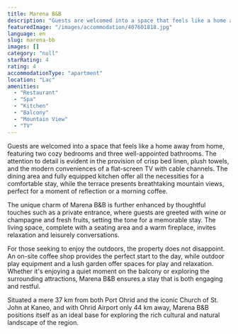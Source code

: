 ```yaml
---
title: Marena B&B
description: "Guests are welcomed into a space that feels like a home away from home, featuring two cozy bedrooms and three well-appointed bathrooms."
featuredImage: "/images/accommodation/407601818.jpg"
language: en
slug: marena-bb
images: []
category: "null"
starRating: 4
rating: 4
accommodationType: "apartment"
location: "Lac"
amenities:
  - "Restaurant"
  - "Spa"
  - "Kitchen"
  - "Balcony"
  - "Mountain View"
  - "TV"
---
```


Guests are welcomed into a space that feels like a home away from home, featuring two cozy bedrooms and three well-appointed bathrooms. The attention to detail is evident in the provision of crisp bed linen, plush towels, and the modern conveniences of a flat-screen TV with cable channels. The dining area and fully equipped kitchen offer all the necessities for a comfortable stay, while the terrace presents breathtaking mountain views, perfect for a moment of reflection or a morning coffee.

The unique charm of Marena B&B is further enhanced by thoughtful touches such as a private entrance, where guests are greeted with wine or champagne and fresh fruits, setting the tone for a memorable stay. The living space, complete with a seating area and a warm fireplace, invites relaxation and leisurely conversations.

For those seeking to enjoy the outdoors, the property does not disappoint. An on-site coffee shop provides the perfect start to the day, while outdoor play equipment and a lush garden offer spaces for play and relaxation. Whether it's enjoying a quiet moment on the balcony or exploring the surrounding attractions, Marena B&B ensures a stay that is both engaging and restful.

Situated a mere 37 km from both Port Ohrid and the iconic Church of St. John at Kaneo, and with Ohrid Airport only 44 km away, Marena B&B positions itself as an ideal base for exploring the rich cultural and natural landscape of the region.


